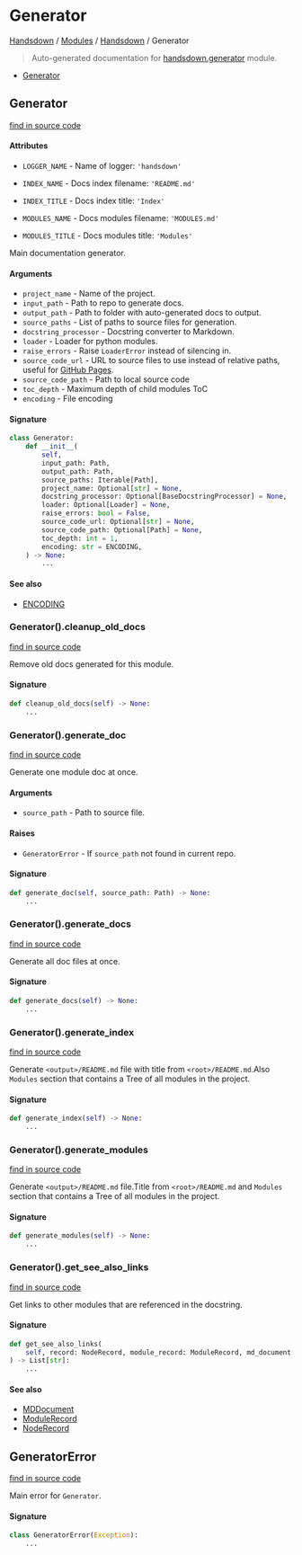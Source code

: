 # Generator

[Handsdown](../README.md#-handsdown---python-documentation-generator) / [Modules](../MODULES.md#modules) / [Handsdown](index.md#handsdown) / Generator

> Auto-generated documentation for [handsdown.generator](https://github.com/vemel/handsdown/blob/main/handsdown/generator.py) module.

- [Generator](#generator)

## Generator

[find in source code](https://github.com/vemel/handsdown/blob/main/handsdown/generator.py#L32)

#### Attributes

- `LOGGER_NAME` - Name of logger: `'handsdown'`

- `INDEX_NAME` - Docs index filename: `'README.md'`

- `INDEX_TITLE` - Docs index title: `'Index'`

- `MODULES_NAME` - Docs modules filename: `'MODULES.md'`

- `MODULES_TITLE` - Docs modules title: `'Modules'`


Main documentation generator.

#### Arguments

- `project_name` - Name of the project.
- `input_path` - Path to repo to generate docs.
- `output_path` - Path to folder with auto-generated docs to output.
- `source_paths` - List of paths to source files for generation.
- `docstring_processor` - Docstring converter to Markdown.
- `loader` - Loader for python modules.
- `raise_errors` - Raise `LoaderError` instead of silencing in.
- `source_code_url` - URL to source files to use instead of relative paths,
    useful for [GitHub Pages](https://pages.github.com/).
- `source_code_path` - Path to local source code
- `toc_depth` - Maximum depth of child modules ToC
- `encoding` - File encoding

#### Signature

```python
class Generator:
    def __init__(
        self,
        input_path: Path,
        output_path: Path,
        source_paths: Iterable[Path],
        project_name: Optional[str] = None,
        docstring_processor: Optional[BaseDocstringProcessor] = None,
        loader: Optional[Loader] = None,
        raise_errors: bool = False,
        source_code_url: Optional[str] = None,
        source_code_path: Optional[Path] = None,
        toc_depth: int = 1,
        encoding: str = ENCODING,
    ) -> None:
        ...
```

#### See also
- [ENCODING](settings.md#encoding)

### Generator().cleanup_old_docs

[find in source code](https://github.com/vemel/handsdown/blob/main/handsdown/generator.py#L155)

Remove old docs generated for this module.

#### Signature

```python
def cleanup_old_docs(self) -> None:
    ...
```

### Generator().generate_doc

[find in source code](https://github.com/vemel/handsdown/blob/main/handsdown/generator.py#L186)

Generate one module doc at once.

#### Arguments

- `source_path` - Path to source file.

#### Raises

- `GeneratorError` - If `source_path` not found in current repo.

#### Signature

```python
def generate_doc(self, source_path: Path) -> None:
    ...
```

### Generator().generate_docs

[find in source code](https://github.com/vemel/handsdown/blob/main/handsdown/generator.py#L287)

Generate all doc files at once.

#### Signature

```python
def generate_docs(self) -> None:
    ...
```

### Generator().generate_index

[find in source code](https://github.com/vemel/handsdown/blob/main/handsdown/generator.py#L300)

Generate `<output>/README.md` file with title from `<root>/README.md`.Also `Modules` section that contains a Tree of all modules in the project.

#### Signature

```python
def generate_index(self) -> None:
    ...
```

### Generator().generate_modules

[find in source code](https://github.com/vemel/handsdown/blob/main/handsdown/generator.py#L326)

Generate `<output>/README.md` file.Title from `<root>/README.md` and `Modules`
section that contains a Tree of all modules in the project.

#### Signature

```python
def generate_modules(self) -> None:
    ...
```

### Generator().get_see_also_links

[find in source code](https://github.com/vemel/handsdown/blob/main/handsdown/generator.py#L417)

Get links to other modules that are referenced in the docstring.

#### Signature

```python
def get_see_also_links(
    self, record: NodeRecord, module_record: ModuleRecord, md_document: MDDocument
) -> List[str]:
    ...
```

#### See also
- [MDDocument](md_document.md#mddocument)
- [ModuleRecord](ast_parser/node_records/module_record.md#modulerecord)
- [NodeRecord](ast_parser/node_records/node_record.md#noderecord)



## GeneratorError

[find in source code](https://github.com/vemel/handsdown/blob/main/handsdown/generator.py#L26)

Main error for `Generator`.

#### Signature

```python
class GeneratorError(Exception):
    ...
```


